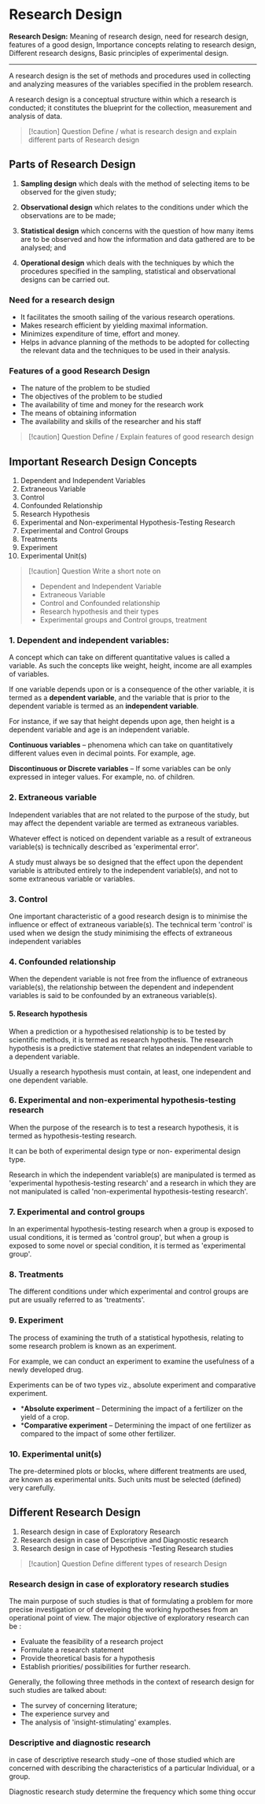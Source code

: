 # Research Design

**Research Design:** Meaning of research design, need for research design, features of a good design, Importance concepts relating to research design, Different research designs, Basic principles of experimental design.

___

A research design is the set of methods and procedures used in collecting and analyzing measures of the variables specified in the problem research.

A research design is a conceptual structure within which a research is conducted; it constitutes the blueprint for the collection, measurement and analysis of data.


>[!caution] Question
>Define / what is research design and explain different parts of Research design

## Parts of Research Design

1. **Sampling design** which deals with the method of selecting items to be observed for the given study;

2. **Observational design** which relates to the conditions under which the observations are to be made;

3. **Statistical design** which concerns with the question of how many items are to be observed and how the information and data gathered are to be analysed; and

4. **Operational design** which deals with the techniques by which the procedures specified in the sampling, statistical and observational designs can be carried out.


### Need for a research design

* It facilitates the smooth sailing of the various research operations.
* Makes research efficient by yielding maximal information.
* Minimizes expenditure of time, effort and money.
* Helps in advance planning of the methods to be adopted for collecting the relevant data and the techniques to be used in their analysis.

### Features of a good Research Design

* The nature of the problem to be studied
* The objectives of the problem to be studied
* The availability of time and money for the research work
* The means of obtaining information
* The availability and skills of the researcher and his staff


>[!caution] Question
>Define / Explain features of good research design

## Important Research Design Concepts

1. Dependent and Independent Variables
2. Extraneous Variable
3. Control
4. Confounded Relationship
5. Research Hypothesis
6. Experimental and Non-experimental Hypothesis-Testing Research
7. Experimental and Control Groups
8. Treatments
9. Experiment
10. Experimental Unit(s)

>[!caution] Question
>Write a short note on 
>* Dependent and Independent Variable
>* Extraneous Variable
>* Control and Confounded relationship
>* Research hypothesis and their types
>* Experimental groups and Control groups, treatment


### 1. Dependent and independent variables:

A concept which can take on different quantitative values is called a variable. As such the concepts like weight, height, income are all examples of variables.

If one variable depends upon or is a consequence of the other variable, it is termed as a **dependent variable**, and the variable that is prior to the dependent variable is termed as an **independent variable**.

For instance, if we say that height depends upon age, then height is a dependent variable and age is an independent variable.

**Continuous variables** – phenomena which can take on quantitatively different values even in decimal points. For example, age.

**Discontinuous or Discrete variables** – If some variables can be only expressed in integer values. For example, no. of children.


### 2. Extraneous variable

Independent variables that are not related to the purpose of the study, but may affect the dependent variable are termed as extraneous variables.

Whatever effect is noticed on dependent variable as a result of extraneous variable(s) is technically described as 'experimental error'.

A study must always be so designed that the effect upon the dependent variable is attributed entirely to the independent variable(s), and not to some
extraneous variable or variables.

### 3. Control
One important characteristic of a good research design is to minimise the influence or effect of extraneous variable(s). The technical term 'control' is used when we design the study minimising the effects of extraneous independent variables

### 4. Confounded relationship

When the dependent variable is not free from the influence of extraneous
variable(s), the relationship between the dependent and independent variables is said to be confounded by an extraneous variable(s).


#### 5. Research hypothesis

When a prediction or a hypothesised relationship is to be tested by scientific methods, it is termed as research hypothesis. The research hypothesis is a predictive statement that relates an independent variable to a dependent variable.

Usually a research hypothesis must contain, at least, one independent and one dependent variable.


### 6. Experimental and non-experimental hypothesis-testing research

When the purpose of the research is to test a research hypothesis, it is termed as hypothesis-testing research.

It can be both of experimental design type or non- experimental design type.

Research in which the independent variable(s) are manipulated is termed as 'experimental hypothesis-testing research' and a research in which they are not
manipulated is called 'non-experimental hypothesis-testing research'.



### 7. Experimental and control groups

In an experimental hypothesis-testing research when a group is exposed to usual conditions, it is termed as 'control group', but when a group is exposed to some
novel or special condition, it is termed as 'experimental group'.


### 8. Treatments

The different conditions under which experimental and control groups are put are usually referred to as 'treatments'.


### 9. Experiment

The process of examining the truth of a statistical hypothesis, relating to some research problem is known as an experiment.

For example, we can conduct an experiment to examine the usefulness of a newly developed drug. 

Experiments can be of two types viz., absolute experiment and comparative experiment.
* ***Absolute experiment** – Determining the impact of a fertilizer on the yield of a crop.
* ***Comparative experiment** – Determining the impact of one fertilizer as compared to the impact of some other fertilizer.


### 10. Experimental unit(s)

The pre-determined plots or blocks, where different treatments are used, are known as experimental units. Such units must be selected (defined) very carefully.



## Different Research Design

1. Research design in case of Exploratory Research
2. Research design in case of Descriptive and Diagnostic research
3. Research design in case of Hypothesis -Testing Research studies


>[!caution] Question
>Define different types of research Design



### Research design in case of exploratory research studies

The main purpose of such studies is that of formulating a problem for more precise investigation or of developing the working hypotheses from an operational point of view. The major objective of exploratory research can be :

* Evaluate the feasibility of a research project
* Formulate a research statement
* Provide theoretical basis for a hypothesis
* Establish priorities/ possibilities for further research.

Generally, the following three methods in the context of research design for such studies are talked about:
* The survey of concerning literature;
* The experience survey and
* The analysis of 'insight-stimulating' examples.


### Descriptive and diagnostic research

in case of descriptive research study –one of those studied which are concerned with describing the characteristics of a particular Individual, or a group. 

Diagnostic research study determine the frequency which some thing occur
